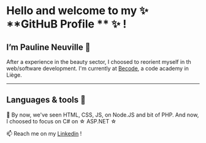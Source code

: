 

 # Hello and welcome to my ✨ **GitHuB Profile ** ✨ ! 



## I’m Pauline Neuville 👋

After a experience in the beauty sector, I choosed to reorient myself in th web/software development.
I'm currently at [Becode](https://becode.org/), a code academy in Liège. 

----

 

##  Languages & tools 🧰

👀 By now, we've seen HTML, CSS, JS, on Node.JS and bit of PHP. And now, I choosed to focus on C# on ☆ ASP.NET ☆ 

📫 Reach me on my [Linkedin](https://www.linkedin.com/in/pauline-n-871107141/) !

